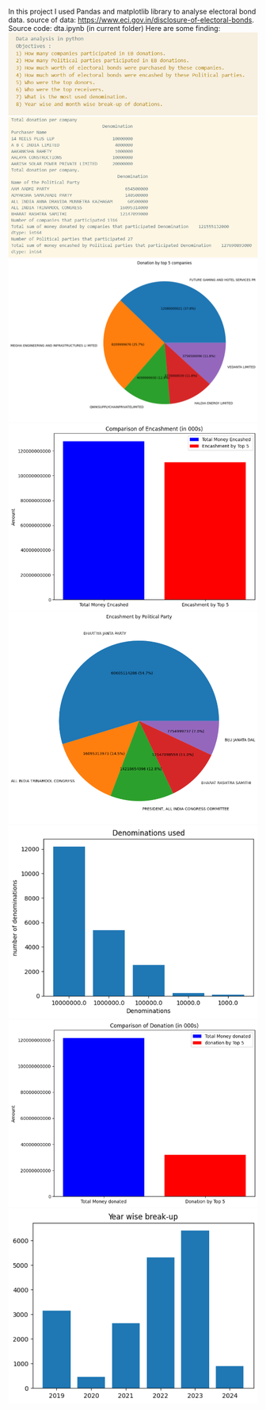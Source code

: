 In this project I used Pandas and matplotlib library to analyse electoral bond data. source of data: https://www.eci.gov.in/disclosure-of-electoral-bonds.
Source code: dta.ipynb (in current folder)
Here are some finding: 
![](https://github.com/hiSh1n/learning_Python3/blob/29c0b705eb2dbf1369a7408c7ab4b9177d05018c/data_analysis/images/obj1.png)
![](https://github.com/hiSh1n/learning_Python3/blob/29c0b705eb2dbf1369a7408c7ab4b9177d05018c/data_analysis/images/f1.png)
![](https://github.com/hiSh1n/learning_Python3/blob/9a33ca727f9aa3824fae5a9968c79f9f6e9da433/data_analysis/images/2.png)
![](https://github.com/hiSh1n/learning_Python3/blob/9a33ca727f9aa3824fae5a9968c79f9f6e9da433/data_analysis/images/3.png)
![](https://github.com/hiSh1n/learning_Python3/blob/9a33ca727f9aa3824fae5a9968c79f9f6e9da433/data_analysis/images/5.png)
![](https://github.com/hiSh1n/learning_Python3/blob/9a33ca727f9aa3824fae5a9968c79f9f6e9da433/data_analysis/images/56.png)
![](https://github.com/hiSh1n/learning_Python3/blob/9a33ca727f9aa3824fae5a9968c79f9f6e9da433/data_analysis/images/output.png)
![](https://github.com/hiSh1n/learning_Python3/blob/9a33ca727f9aa3824fae5a9968c79f9f6e9da433/data_analysis/images/output565.png)

